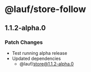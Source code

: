 # @lauf/store-follow

## 1.1.2-alpha.0

### Patch Changes

- Test running alpha release
- Updated dependencies
  - @lauf/store@1.1.2-alpha.0
